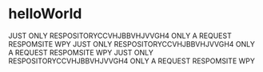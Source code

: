 # helloWorld
JUST ONLY RESPOSITORYCCVHJBBVHJVVGH4
ONLY A REQUEST RESPOMSITE
WPY
JUST ONLY RESPOSITORYCCVHJBBVHJVVGH4
ONLY A REQUEST RESPOMSITE
WPY
JUST ONLY RESPOSITORYCCVHJBBVHJVVGH4
ONLY A REQUEST RESPOMSITE
WPY
